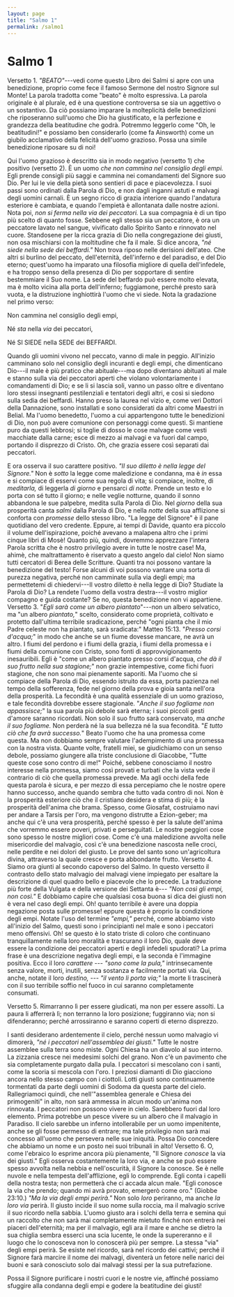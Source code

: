 ```yaml
---
layout: page
title: "Salmo 1"
permalink: /salmo1
---
```


# Salmo 1

Versetto 1. *\"BEATO\"*---vedi come questo Libro dei Salmi si apre con una benedizione, proprio come fece il famoso Sermone del nostro Signore sul Monte! La parola tradotta come "beato" è molto espressiva. La parola originale è al plurale, ed è una questione controversa se sia un aggettivo o un sostantivo. Da ciò possiamo imparare la molteplicità delle benedizioni che riposeranno sull'uomo che Dio ha giustificato, e la perfezione e grandezza della beatitudine che godrà. Potremmo leggerlo come "Oh, le beatitudini!" e possiamo ben considerarlo (come fa Ainsworth) come un giubilo acclamativo della felicità dell'uomo grazioso. Possa una simile benedizione riposare su di noi!

Qui l'uomo grazioso è descritto sia in modo negativo (versetto 1) che positivo (versetto 2). È un uomo *che non cammina nel consiglio degli empi.* Egli prende consigli più saggi e cammina nei comandamenti del Signore suo Dio. Per lui le vie della pietà sono sentieri di pace e piacevolezza. I suoi passi sono ordinati dalla Parola di Dio, e non dagli inganni astuti e malvagi degli uomini carnali. È un segno ricco di grazia interiore quando l'andatura esteriore è cambiata, e quando l'empietà è allontanata dalle nostre azioni. Nota poi, *non si ferma nella via dei peccatori.* La sua compagnia è di un tipo più scelto di quanto fosse. Sebbene egli stesso sia un peccatore, è ora un peccatore lavato nel sangue, vivificato dallo Spirito Santo e rinnovato nel cuore. Standosene per la ricca grazia di Dio nella congregazione dei giusti, non osa mischiarsi con la moltitudine che fa il male. Si dice ancora, *\"né siede nella sede dei beffardi.\"* Non trova riposo nelle derisioni dell'ateo. Che altri si burlino del peccato, dell'eternità, dell'inferno e del paradiso, e del Dio eterno; quest'uomo ha imparato una filosofia migliore di quella dell'infedele, e ha troppo senso della presenza di Dio per sopportare di sentire bestemmiare il Suo nome. La sede del beffardo può essere molto elevata, ma è molto vicina alla porta dell'inferno; fuggiamone, perché presto sarà vuota, e la distruzione inghiottirà l'uomo che vi siede. Nota la gradazione nel primo verso:

Non cammina nel consiglio degli empi,

Né *sta* nella *via* dei peccatori,

Né SI SIEDE nella SEDE dei BEFFARDI.

Quando gli uomini vivono nel peccato, vanno di male in peggio. All'inizio camminano solo nel consiglio degli incuranti e degli empi, che dimenticano Dio---il male è più pratico che abituale---ma dopo diventano abituati al male e stanno sulla via dei peccatori aperti che violano volontariamente i comandamenti di Dio; e se li si lascia soli, vanno un passo oltre e diventano loro stessi insegnanti pestilenziali e tentatori degli altri, e così si siedono sulla sedia dei beffardi. Hanno preso la laurea nel vizio e, come veri Dottori della Dannazione, sono installati e sono considerati da altri come Maestri in Belial. Ma l'uomo benedetto, l'uomo a cui appartengono tutte le benedizioni di Dio, non può avere comunione con personaggi come questi. Si mantiene puro da questi lebbrosi; si toglie di dosso le cose malvage come vesti macchiate dalla carne; esce di mezzo ai malvagi e va fuori dal campo, portando il disprezzo di Cristo. Oh, che grazia essere così separati dai peccatori.

E ora osserva il suo carattere positivo. *"Il suo diletto è nella legge del Signore."* Non è *sotto* la legge come maledizione e condanna, ma è *in* essa e si compiace di esservi come sua regola di vita; si compiace, inoltre, di *meditarla,* di leggerla *di giorno* e pensarci *di notte.* Prende un testo e lo porta con sé tutto il giorno; e nelle veglie notturne, quando il sonno abbandona le sue palpebre, medita sulla Parola di Dio. Nel *giorno* della sua prosperità canta *salmi* dalla Parola di Dio, e nella *notte* della sua afflizione si conforta con *promesse* dello stesso libro. "La legge del Signore" è il pane quotidiano del vero credente. Eppure, ai tempi di Davide, quanto era piccolo il volume dell'ispirazione, poiché avevano a malapena altro che i primi cinque libri di Mosè! Quanto più, quindi, dovremmo apprezzare l'intera Parola scritta che è nostro privilegio avere in tutte le nostre case! Ma, ahimè, che maltrattamento è riservato a questo angelo dal cielo! Non siamo tutti cercatori di Berea delle Scritture. Quanti tra noi possono vantare la benedizione del testo! Forse alcuni di voi possono vantare una sorta di purezza negativa, perché non camminate sulla via degli empi; ma permettetemi di chiedervi---Il vostro diletto è nella legge di Dio? Studiate la Parola di Dio? La rendete l'uomo della vostra destra---il vostro miglior compagno e guida costante? Se no, questa benedizione non vi appartiene.
Versetto 3. "*Egli sarà come un albero piantato*"---non un albero selvatico, ma "un albero *piantato,*" scelto, considerato come proprietà, coltivato e protetto dall'ultima terribile sradicazione, perché "ogni pianta che il mio Padre celeste non ha piantato, sarà sradicata:" Matteo 15:13. "*Presso corsi d'acqua;*" in modo che anche se un fiume dovesse mancare, ne avrà un altro. I fiumi del perdono e i fiumi della grazia, i fiumi della promessa e i fiumi della comunione con Cristo, sono fonti di approvvigionamento inesauribili. Egli è "come un albero piantato presso corsi d'acqua, *che dà il suo frutto nella sua stagione;*" non grazie intempestive, come fichi fuori stagione, che non sono mai pienamente saporiti. Ma l'uomo che si compiace della Parola di Dio, essendo istruito da essa, porta pazienza nel tempo della sofferenza, fede nel giorno della prova e gioia santa nell'ora della prosperità. La fecondità è una qualità essenziale di un uomo grazioso, e tale fecondità dovrebbe essere stagionale. "*Anche il suo fogliame non appassisce;*" la sua parola più debole sarà eterna; i suoi piccoli gesti d'amore saranno ricordati. Non solo il suo frutto sarà conservato, ma *anche il suo fogliame.* Non perderà né la sua bellezza né la sua fecondità. "*E tutto ciò che fa avrà successo.*" Beato l'uomo che ha una promessa come questa. Ma non dobbiamo sempre valutare l'adempimento di una promessa con la nostra vista. Quante volte, fratelli miei, se giudichiamo con un senso debole, possiamo giungere alla triste conclusione di Giacobbe, "Tutte queste cose sono contro di me!" Poiché, sebbene conosciamo il nostro interesse nella promessa, siamo così provati e turbati che la vista vede il contrario di ciò che quella promessa prevede. Ma agli occhi della fede questa parola è sicura, e per mezzo di essa percepiamo che le nostre opere hanno successo, anche quando sembra che tutto vada contro di noi. Non è la prosperità esteriore ciò che il cristiano desidera e stima di più; è la prosperità dell'anima che brama. Spesso, come Giosafat, costruiamo navi per andare a Tarsis per l'oro, ma vengono distrutte a Ezion-geber; ma anche qui c'è una vera prosperità, perché spesso è per la salute dell'anima che vorremmo essere poveri, privati e perseguitati. Le nostre peggiori cose sono spesso le nostre migliori cose. Come c'è una maledizione avvolta nelle misericordie del malvagio, così c'è una benedizione nascosta nelle croci, nelle perdite e nei dolori del giusto. Le prove del santo sono un'agricoltura divina, attraverso la quale cresce e porta abbondante frutto.
Versetto 4. Siamo ora giunti al secondo capoverso del Salmo. In questo versetto il contrasto dello stato malvagio dei malvagi viene impiegato per esaltare la descrizione di quel quadro bello e piacevole che lo precede. La traduzione più forte della Vulgata e della versione dei Settanta è--- *\"Non così gli empi, non così.\"* E dobbiamo capire che qualsiasi cosa buona si dica dei giusti non è vera nel caso degli empi. Oh! quanto terribile è avere una doppia negazione posta sulle promesse! eppure questa è proprio la condizione degli empi. Notate l'uso del termine *\"empi,\"* perché, come abbiamo visto all'inizio del Salmo, questi sono i principianti nel male e sono i peccatori meno offensivi. Oh! se questo è lo stato triste di coloro che continuano tranquillamente nella loro moralità e trascurano il loro Dio, quale deve essere la condizione dei peccatori aperti e degli infedeli spudorati? La prima frase è una descrizione negativa degli empi, e la seconda è l'immagine positiva. Ecco il loro *carattere* --- *\"sono come la pula,\"* intrinsecamente senza valore, morti, inutili, senza sostanza e facilmente portati via. Qui, anche, notate il loro *destino,* --- *\"il vento li porta via;\"* la morte li trascinerà con il suo terribile soffio nel fuoco in cui saranno completamente consumati.

Versetto 5. Rimarranno lì per essere giudicati, ma non per essere assolti. La paura li afferrerà lì; non terranno la loro posizione; fuggiranno via; non si difenderanno; perché arrossiranno e saranno coperti di eterno disprezzo.

I santi desiderano ardentemente il cielo, perché nessun uomo malvagio vi dimorerà, *\"né i peccatori nell'assemblea dei giusti.\"* Tutte le nostre assemblee sulla terra sono miste. Ogni Chiesa ha un diavolo al suo interno. La zizzania cresce nei medesimi solchi del grano. Non c'è un pavimento che sia completamente purgato dalla pula. I peccatori si mescolano con i santi, come la scoria si mescola con l'oro. I preziosi diamanti di Dio giacciono ancora nello stesso campo con i ciottoli. Lotti giusti sono continuamente tormentati da parte degli uomini di Sodoma da questa parte del cielo. Rallegriamoci quindi, che nell'\"assemblea generale e Chiesa dei primogeniti\" in alto, non sarà ammessa in alcun modo un'anima non rinnovata. I peccatori non possono vivere in cielo. Sarebbero fuori dal loro elemento. Prima potrebbe un pesce vivere su un albero che il malvagio in Paradiso. Il cielo sarebbe un inferno intollerabile per un uomo impenitente, anche se gli fosse permesso di entrare; ma tale privilegio non sarà mai concesso all'uomo che persevera nelle sue iniquità. Possa Dio concedere che abbiamo un nome e un posto nei suoi tribunali in alto!
Versetto 6. O, come l'ebraico lo esprime ancora più pienamente, "Il Signore *conosce* la via dei giusti." Egli osserva costantemente la loro via, e anche se può essere spesso avvolta nella nebbia e nell'oscurità, il Signore la conosce. Se è nelle nuvole e nella tempesta dell'afflizione, egli lo comprende. Egli conta i capelli della nostra testa; non permetterà che ci accada alcun male. "Egli conosce la via che prendo; quando mi avrà provato, emergerò come oro." (Giobbe 23:10.) *"Ma la via degli empi perirà."* Non solo *loro* periranno, ma anche *la loro via* perirà. Il giusto incide il suo nome sulla roccia, ma il malvagio scrive il suo ricordo nella sabbia. L'uomo giusto ara i solchi della terra e semina qui un raccolto che non sarà mai completamente mietuto finché non entrerà nei piaceri dell'eternità; ma per il malvagio, egli ara il mare e anche se dietro la sua chiglia sembra esserci una scia lucente, le onde la supereranno e il luogo che lo conosceva non lo conoscerà più per sempre. La stessa "via" degli empi perirà. Se esiste nel ricordo, sarà nel ricordo dei cattivi; perché il Signore farà marcire il nome dei malvagi, diventerà un fetore nelle narici dei buoni e sarà conosciuto solo dai malvagi stessi per la sua putrefazione.

Possa il Signore purificare i nostri cuori e le nostre vie, affinché possiamo sfuggire alla condanna degli empi e godere la beatitudine dei giusti!
